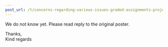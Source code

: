 ```yaml
---
post_url: /t/concerns-regarding-various-issues-graded-assignments-project-doubts-and-roe-score-updates/170147/4
---
```

We do not know yet. Please read reply to the original poster.

Thanks,  
Kind regards